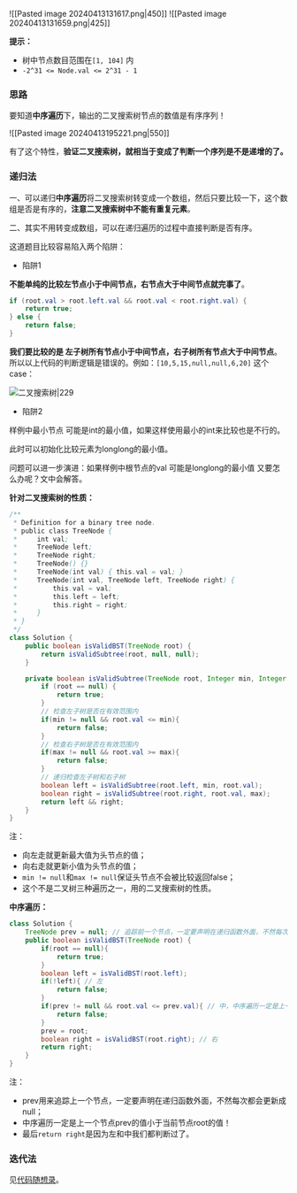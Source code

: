 ![[Pasted image 20240413131617.png|450]]
![[Pasted image 20240413131659.png|425]]

**提示：**
- 树中节点数目范围在`[1, 104]` 内
- `-2^31 <= Node.val <= 2^31 - 1`


### 思路

要知道**中序遍历**下，输出的二叉搜索树节点的数值是有序序列！

![[Pasted image 20240413195221.png|550]]

有了这个特性，**验证二叉搜索树，就相当于变成了判断一个序列是不是递增的了。**

### 递归法

一、可以递归**中序遍历**将二叉搜索树转变成一个数组，然后只要比较一下，这个数组是否是有序的，**注意二叉搜索树中不能有重复元素**。


二、其实不用转变成数组，可以在递归遍历的过程中直接判断是否有序。

这道题目比较容易陷入两个陷阱：

- 陷阱1

**不能单纯的比较左节点小于中间节点，右节点大于中间节点就完事了**。

```java
if (root.val > root.left.val && root.val < root.right.val) {
    return true;
} else {
    return false;
}
```

**我们要比较的是 左子树所有节点小于中间节点，右子树所有节点大于中间节点**。所以以上代码的判断逻辑是错误的。例如：`[10,5,15,null,null,6,20]` 这个case：

![二叉搜索树|229](https://code-thinking-1253855093.file.myqcloud.com/pics/20230310000824.png)

- 陷阱2

样例中最小节点 可能是int的最小值，如果这样使用最小的int来比较也是不行的。

此时可以初始化比较元素为longlong的最小值。

问题可以进一步演进：如果样例中根节点的val 可能是longlong的最小值 又要怎么办呢？文中会解答。


**针对二叉搜索树的性质：**

```java
/**
 * Definition for a binary tree node.
 * public class TreeNode {
 *     int val;
 *     TreeNode left;
 *     TreeNode right;
 *     TreeNode() {}
 *     TreeNode(int val) { this.val = val; }
 *     TreeNode(int val, TreeNode left, TreeNode right) {
 *         this.val = val;
 *         this.left = left;
 *         this.right = right;
 *     }
 * }
 */
class Solution {
    public boolean isValidBST(TreeNode root) {
        return isValidSubtree(root, null, null);
    }

    private boolean isValidSubtree(TreeNode root, Integer min, Integer max) {
        if (root == null) {
            return true;
        }
        // 检查左子树是否在有效范围内
        if(min != null && root.val <= min){
            return false;
        }
        // 检查右子树是否在有效范围内
        if(max != null && root.val >= max){
            return false;
        }
        // 递归检查左子树和右子树
        boolean left = isValidSubtree(root.left, min, root.val);
        boolean right = isValidSubtree(root.right, root.val, max);
        return left && right;
    }
}
```
注：
- 向左走就更新最大值为头节点的值；
- 向右走就更新小值为头节点的值；
- `min != null`和`max != null`保证头节点不会被比较返回false；
- 这个不是二叉树三种遍历之一，用的二叉搜索树的性质。

**中序遍历：**

```java
class Solution {
    TreeNode prev = null; // 追踪前一个节点，一定要声明在递归函数外面，不然每次都会更新成null
    public boolean isValidBST(TreeNode root) {
        if(root == null){
            return true;
        }
        boolean left = isValidBST(root.left);
        if(!left){ // 左
            return false;
        }
        if(prev != null && root.val <= prev.val){ // 中，中序遍历一定是上一个节点prev小于当前节点root
            return false;
        }
        prev = root;
        boolean right = isValidBST(root.right); // 右
        return right;
    }
}
```

注：
- prev用来追踪上一个节点，一定要声明在递归函数外面，不然每次都会更新成null；
- 中序遍历一定是上一个节点prev的值小于当前节点root的值！
- 最后`return right`是因为左和中我们都判断过了。

### 迭代法

见[代码随想录](https://programmercarl.com/0098.%E9%AA%8C%E8%AF%81%E4%BA%8C%E5%8F%89%E6%90%9C%E7%B4%A2%E6%A0%91.html#%E6%80%9D%E8%B7%AF)。